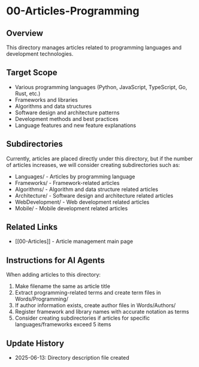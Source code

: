 # 00-Articles-Programming

## Overview

This directory manages articles related to programming languages and development technologies.

## Target Scope

- Various programming languages (Python, JavaScript, TypeScript, Go, Rust, etc.)
- Frameworks and libraries
- Algorithms and data structures
- Software design and architecture patterns
- Development methods and best practices
- Language features and new feature explanations

## Subdirectories

Currently, articles are placed directly under this directory, but if the number of articles increases, we will consider creating subdirectories such as:

- Languages/ - Articles by programming language
- Frameworks/ - Framework-related articles
- Algorithms/ - Algorithm and data structure related articles
- Architecture/ - Software design and architecture related articles
- WebDevelopment/ - Web development related articles
- Mobile/ - Mobile development related articles

## Related Links

- [[00-Articles]] - Article management main page

## Instructions for AI Agents

When adding articles to this directory:

1. Make filename the same as article title
2. Extract programming-related terms and create term files in Words/Programming/
3. If author information exists, create author files in Words/Authors/
4. Register framework and library names with accurate notation as terms
5. Consider creating subdirectories if articles for specific languages/frameworks exceed 5 items

## Update History

- 2025-06-13: Directory description file created

